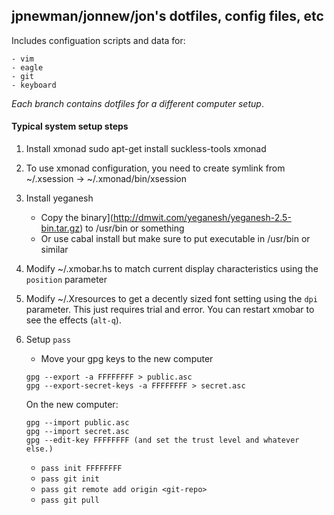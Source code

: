 ## jpnewman/jonnew/jon's dotfiles, config files, etc
Includes configuation scripts and data for:

    - vim
    - eagle
    - git
    - keyboard

_Each branch contains dotfiles for a different computer setup_.

#### Typical system setup steps

1. Install xmonad
    sudo apt-get install suckless-tools xmonad

1. To use xmonad configuration, you need to create symlink from ~/.xsession ->
   ~/.xmonad/bin/xsession
1. Install yeganesh
    - Copy the binary](http://dmwit.com/yeganesh/yeganesh-2.5-bin.tar.gz) to
      /usr/bin or something
    - Or use cabal install but make sure to put executable in /usr/bin or
      similar

1. Modify ~/.xmobar.hs to match current display characteristics using the
   `position` parameter

1. Modify ~/.Xresources to get a decently sized font setting using the `dpi`
   parameter. This just requires trial and error. You can restart xmobar to see
   the effects (`alt-q`). 

1. Setup `pass`
    - Move your gpg keys to the new computer
    ```
    gpg --export -a FFFFFFFF > public.asc
    gpg --export-secret-keys -a FFFFFFFF > secret.asc
    ```
    On the new computer:
    ```
    gpg --import public.asc
    gpg --import secret.asc
    gpg --edit-key FFFFFFFF (and set the trust level and whatever else.)
    ```
    - `pass init FFFFFFFF`
    - `pass git init`
    - `pass git remote add origin <git-repo>`
    - `pass git pull`
